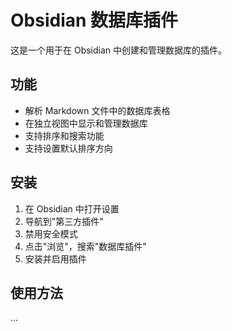 # Obsidian 数据库插件

这是一个用于在 Obsidian 中创建和管理数据库的插件。

## 功能

- 解析 Markdown 文件中的数据库表格
- 在独立视图中显示和管理数据库
- 支持排序和搜索功能
- 支持设置默认排序方向
## 安装

1. 在 Obsidian 中打开设置
2. 导航到"第三方插件"
3. 禁用安全模式
4. 点击"浏览"，搜索"数据库插件"
5. 安装并启用插件

## 使用方法

...
